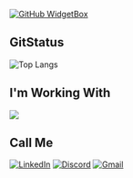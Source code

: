 
[![GitHub WidgetBox](https://github-widgetbox.vercel.app/api/profile?username=fadadoc&data=followers,repositories,stars,commits)](https://github.com/fadadoc/github-widgetbox)

<h2 color=red>GitStatus</h2>

![Top Langs](https://github-readme-stats-git-masterrstaa-rickstaa.vercel.app/api/top-langs/?username=fadadoc&layout=compact&bg_color=000&border_color=30A3DC&title_color=E94D5F&text_color=FFF)

<h2 color=red>I'm Working With</h2>

<img src="https://cdn.jsdelivr.net/gh/devicons/devicon@latest/icons/java/java-original.svg">

<h2 color=red>Call Me</h2>

[![LinkedIn](https://img.shields.io/badge/LinkedIn-0077B5?style=for-the-badge&logo=linkedin&logoColor=white)](https://www.linkedin.com/in/joão-douglas-dantas-a48a16247)
[![Discord](https://img.shields.io/badge/Discord-7289DA?style=for-the-badge&logo=discord&logoColor=white)](https://discord.com/channels/@fadadoc/)
[![Gmail](https://img.shields.io/badge/Gmail-333333?style=for-the-badge&logo=gmail&logoColor=red)](mailto:joao.douglas226@gmail.com)
